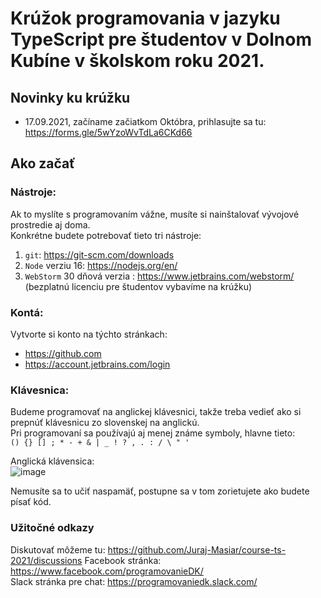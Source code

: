 # Krúžok programovania v jazyku TypeScript pre študentov v Dolnom Kubíne v školskom roku 2021.

## Novinky ku krúžku
- 17.09.2021, začíname začiatkom Októbra, prihlasujte sa tu:
https://forms.gle/5wYzoWvTdLa6CKd66

## Ako začať

### Nástroje:
Ak to myslíte s programovaním vážne, musíte si nainštalovať vývojové prostredie aj doma.  
Konkrétne budete potrebovať tieto tri nástroje:  
1. `git`: https://git-scm.com/downloads
2. `Node` verziu 16: https://nodejs.org/en/
3. `WebStorm` 30 dňová verzia : https://www.jetbrains.com/webstorm/  
(bezplatnú licenciu pre študentov vybavíme na krúžku)

### Kontá:
Vytvorte si konto na týchto stránkach:  
- https://github.com
- https://account.jetbrains.com/login

### Klávesnica:
Budeme programovať na anglickej klávesnici, takže treba vedieť ako si prepnúť klávesnicu zo slovenskej na anglickú.  
Pri programovaní sa používajú aj menej známe symboly, hlavne tieto:  
`() {} [] ; * - + & | _ ! ? , . : / \ " '`  

Anglická klávensica:  
![image](https://user-images.githubusercontent.com/6358971/133761517-b223cee3-3dcc-49c9-b9a8-c6c37bfcc679.png)

Nemusíte sa to učiť naspamäť, postupne sa v tom zorietujete ako budete písať kód.


### Užitočné odkazy
Diskutovať môžeme tu: https://github.com/Juraj-Masiar/course-ts-2021/discussions
Facebook stránka: https://www.facebook.com/programovanieDK/  
Slack stránka pre chat: https://programovaniedk.slack.com/  

